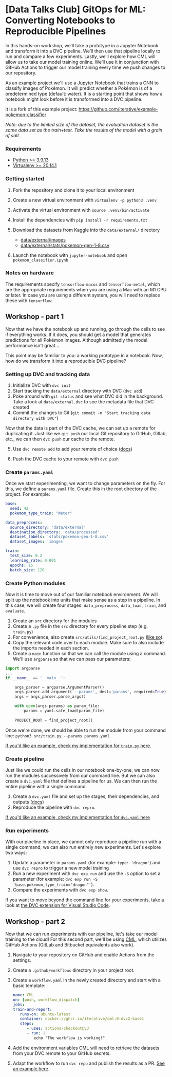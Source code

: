 # [Data Talks Club] GitOps for ML: Converting Notebooks to Reproducible Pipelines

In this hands-on workshop, we’ll take a prototype in a Jupyter Notebook and
transform it into a DVC pipeline. We’ll then use that pipeline locally to run
and compare a few experiments. Lastly, we’ll explore how CML will allow us to
take our model training online. We’ll use it in conjunction with GitHub Actions
to trigger our model training every time we push changes to our repository.

As an example project we'll use a Jupyter Notebook that trains a CNN to classify
images of Pokémon. It will predict whether a Pokémon is of a predetermined type
(default: water). It is a starting point that shows how a notebook might look
before it is transformed into a DVC pipeline.

It is a fork of this example project:
https://github.com/iterative/example-pokemon-classifier

_Note: due to the limited size of the dataset, the evaluation dataset is the
same data set as the train+test. Take the results of the model with a grain of
salt._

### Requirements

- [Python >= 3.9.13](https://www.python.org/downloads/)
- [Virtualenv >=
  20.14.1](https://virtualenv.pypa.io/en/latest/installation.html)

### Getting started

1. Fork the repository and clone it to your local environment

2. Create a new virtual environment with `virtualenv -p python3 .venv`

3. Activate the virtual environment with `source .venv/bin/activate`

4. Install the dependencies with `pip install -r requirements.txt`

5. Download the datasets from Kaggle into the `data/external/` directory

   - [data/external/images](https://www.kaggle.com/datasets/robdewit/pokemon-images)
   - [data/external/stats/pokemon-gen-1-8.csv](https://www.kaggle.com/datasets/rounakbanik/pokemon)

8. Launch the notebook with `jupyter-notebook` and open
   `pokemon_classifier.ipynb`

### Notes on hardware

The requirements specify `tensorflow-macos` and `tensorflow-metal`, which are
the appropriate requirements when you are using a Mac with an M1 CPU or later.
In case you are using a different system, you will need to replace these with
`tensorflow`.

## Workshop - part 1

Now that we have the notebook up and running, go through the cells to see if
everything works. If it does, you should get a model that generates predictions
for all Pokémon images. Although admittedly the model performance isn't great...

This point may be familiar to you: a working prototype in a notebook. Now, how
do we transform it into a reproducible DVC pipeline?

### Setting up DVC and tracking data

1. Initialize DVC with `dvc init`
2. Start tracking the `data/external` directory with DVC (`dvc add`)
3. Poke around with `git status` and see what DVC did in the background. Take a
   look at `data/external.dvc` to see the metadata file that DVC
   created
4. Commit the changes to Git (`git commit -m "Start tracking data
   directory with DVC"`)

Now that the data is part of the DVC cache, we can set up a remote for
duplicating it. Just like we `git push` our local Git repository to GitHub,
Gitlab, etc., we can then `dvc push` our cache to the remote.

5. Use `dvc remote add` to add your remote of choice
   ([docs](https://dvc.org/doc/command-reference/remote/add))
   
6. Push the DVC cache to your remote with `dvc push`

### Create `params.yaml`

Once we start experimenting, we want to change parameters on the fly. For this,
we define a `params.yaml` file. Create this in the root directory of the
project. For example:

```yaml
base:
  seed: 42
  pokemon_type_train: "Water"

data_preprocess:
  source_directory: 'data/external'
  destination_directory: 'data/processed'
  dataset_labels: 'stats/pokemon-gen-1-8.csv'
  dataset_images: 'images'

train:
  test_size: 0.2
  learning_rate: 0.001
  epochs: 15
  batch_size: 120
```

### Create Python modules

Now it is time to move out of our familiar notebook environment. We will split
up the notebook into units that make sense as a step in a pipeline. In this
case, we will create four stages: `data_preprocess`, `data_load`, `train`, and
`evaluate`.

1. Create an `src` directory for the modules
2. Create a `.py` file in the `src` directory for every pipeline step (e.g.
   `train.py`)
3. For convenience, also create `src/utils/find_project_root.py` ([like
   so](https://github.com/iterative/example-pokemon-classifier/blob/main/src/utils/find_project_root.py)).
4. Copy the relevant code over to each module. Make sure to also include the
   imports needed in each section.
5. Create a `main` function so that we can call the module using a command.
   We'll use `argparse` so that we can pass our parameters:

  ```python
  import argparse
  ...
  if __name__ == '__main__':

      args_parser = argparse.ArgumentParser()
      args_parser.add_argument('--params', dest='params', required=True)
      args = args_parser.parse_args()

      with open(args.params) as param_file:
          params = yaml.safe_load(param_file)
          
      PROJECT_ROOT = find_project_root()
  ```

Once we're done, we should be able to run the module from your command line:
`python3 src/train.py --params params.yaml`. 

[If you'd like an example, check my implementation for `train.py`
here](https://github.com/iterative/example-pokemon-classifier/blob/main/src/train.py).

### Create pipeline
Just like we could run the cells in our notebook one-by-one, we can now run the
modules successively from our command line. But we can also create a `dvc.yaml`
file that defines a pipeline for us. We can then run the entire pipeline with a
single command.

1. Create a `dvc.yaml` file and set up the stages, their dependencies, and
   outputs
   ([docs](https://dvc.org/doc/user-guide/project-structure/dvcyaml-files#stages))
1. Reproduce the pipeline with `dvc repro`.

[If you'd like an example, check my implementation for `dvc.yaml`
here](https://github.com/iterative/example-pokemon-classifier/blob/main/dvc.yaml)

### Run experiments

With our pipeline in place, we cannot only reproduce a pipeline run with a
single command; we can also run entirely new experiments. Let's explore two
ways:

1. Update a parameter in `params.yaml` (for example: `type: 'dragon'`) and use
   `dvc repro` to trigger a new model training
2. Run a new experiment with `dvc exp run` and use the `-S` option to set a
   parameter (for example: `dvc exp run -S 'base.pokemon_type_train="dragon"'`).
3. Compare the experiments with `dvc exp show`.

If you want to move beyond the command line for your experiments, take a look at
[the DVC extension for Visual Studio
Code](https://marketplace.visualstudio.com/items?itemName=Iterative.dvc).

## Workshop - part 2

Now that we can run experiments with our pipeline, let's take our model training
to the cloud! For this second part, we'll be using [CML](https://cml.dev), which
utilizes GitHub Actions (GitLab and Bitbucket equivalents also work).

1. Navigate to your repository on GitHub and enable Actions from the settings.
2. Create a `.github/workflows` directory in your project root.
3. Create a `workflow.yaml` in the newly created directory and start with a
   basic template:

   ```yaml
   name: CML
   on: [push, workflow_dispatch]
   jobs:
   train-and-report:
      runs-on: ubuntu-latest
      container: docker://ghcr.io/iterative/cml:0-dvc2-base1
      steps:
         - uses: actions/checkout@v3
         - run: |
            echo "The workflow is working!"

   ```

4. Add the environment variables CML will need to retrieve the datasets from
   your DVC remote to your GitHub secrets.
5. Adapt the workflow to run `dvc repo` and publish the results as a PR. [See an
   example
   here](https://github.com/iterative/cml_dvc_case/blob/master/.github/workflows/cml.yaml).

